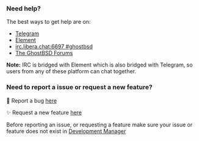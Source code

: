 <!--## Hi there 👋

Yes, we are developing GhostBSD on GitHub.

**Here are some ideas to get you started:**
🙋‍♀️ A short introduction - what is your organization all about?
🌈 Contribution guidelines - how can the community get involved?
👩‍💻 Useful resources - where can the community find your docs? Is there anything else the community should know?
🍿 Fun facts - what does your team eat for breakfast?
🧙 Remember, you can do mighty things with the power of [Markdown](https://docs.github.com/github/writing-on-github/getting-started-with-writing-and-formatting-on-github/basic-writing-and-formatting-syntax)
-->

### Need help?
The best ways to get help are on:
* [Telegram](https://t.me/ghostbsd)
* [Element](https://app.element.io/#/room/#ghostbsd:libera.chat)
* [irc.libera.chat:6697 #ghostbsd](https://web.libera.chat/#ghostbsd)
* [The GhostBSD Forums](https://forums.ghostbsd.org)

**Note:** IRC is bridged with Element which is also bridged with Telegram, so users from any of these platform can chat together.

### Need to report a issue or request a new feature?
:bug: Report a bug [here](https://github.com/ghostbsd/issues/issues/new?assignees=&labels=bug&template=bug_report.yaml&title=[BUG])

:sparkles: Request a new feature [here](https://github.com/ghostbsd/issues/issues/new?assignees=&labels=feature&template=feature_request.yaml&title=[Feature])

Before reporting an issue, or requesting a feature make sure your issue or feature does not exist in [Development Manager](https://github.com/orgs/ghostbsd/projects/4/views/1)

